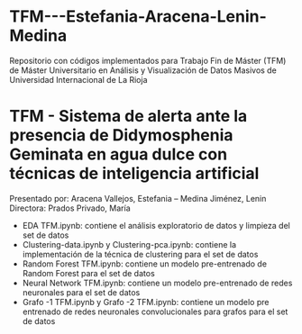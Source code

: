 # TFM---Estefania-Aracena-Lenin-Medina
Repositorio con códigos implementados para Trabajo Fin de Máster (TFM) de Máster Universitario en Análisis y Visualización de Datos Masivos de Universidad Internacional de La Rioja

# TFM - Sistema de alerta ante la presencia de Didymosphenia Geminata en agua dulce con técnicas de inteligencia artificial

Presentado por: Aracena Vallejos, Estefania – Medina Jiménez, Lenin  
Directora: Prados Privado, María

- EDA TFM.ipynb: contiene el análisis exploratorio de datos y limpieza del set de datos
- Clustering-data.ipynb y Clustering-pca.ipynb: contiene la implementación de la técnica de clustering para el set de datos
- Random Forest TFM.ipynb: contiene un modelo pre-entrenado de Random Forest para el set de datos
- Neural Network TFM.ipynb: contiene un modelo pre-entrenado de redes neuronales para el set de datos
- Grafo -1 TFM.ipynb y Grafo -2 TFM.ipynb: contiene un modelo pre entrenado de redes neuronales convolucionales para grafos para el set de datos

